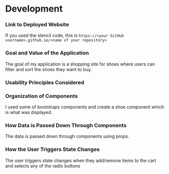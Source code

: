 # Development

### Link to Deployed Website
If you used the stencil code, this is `https://<your GitHub username>.github.io/<name of your repository>`

### Goal and Value of the Application
The goal of my application is a shopping site for shoes where users can filter and sort the shoes they want to buy. 
### Usability Principles Considered

### Organization of Components
I used some of bootstraps components and create a shoe component which is what was displayed.
### How Data is Passed Down Through Components

The data is passed down through components using props.

### How the User Triggers State Changes

The user triggers state changes when they add/remove items to the cart and selects any of the radio buttons
